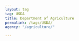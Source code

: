 ```yaml
---
layout: tag
tag: USDA
title: Department of Agriculture
permalink: /tags/USDA/
agency: "/agriculture/"

---
```

